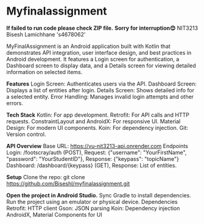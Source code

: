 # Myfinalassignment

**If failed to run code please check ZIP file.**
**Sorry for interruption😊**
NIT3213
Bisesh Lamichhane 's4678062'

MyFinalAssignment is an Android application built with Kotlin that demonstrates API integration, user interface design, and best practices in Android development. It features a Login screen for authentication, a Dashboard screen to display data, and a Details screen for viewing detailed information on selected items.

**Features**
Login Screen: Authenticates users via the API.
Dashboard Screen: Displays a list of entities after login.
Details Screen: Shows detailed info for a selected entity.
Error Handling: Manages invalid login attempts and other errors.


**Tech Stack**
Kotlin: For app development.
Retrofit: For API calls and HTTP requests.
ConstraintLayout and AndroidX: For responsive UI.
Material Design: For modern UI components.
Koin: For dependency injection.
Git: Version control.


**API Overview**
Base URL: https://vu-nit3213-api.onrender.com
Endpoints
Login: /footscray/auth (POST), Request: {"username": "YourFirstName", "password": "YourStudentID"}, Response: {"keypass": "topicName"}
Dashboard: /dashboard/{keypass} (GET), Response: List of entities.

**Setup**
Clone the repo:
git clone https://github.com/Biseshl/myfinalassignment.git


**Open the project in Android Studio.**
Sync Gradle to install dependencies.
Run the project using an emulator or physical device.
Dependencies
Retrofit: HTTP client
Gson: JSON parsing
Koin: Dependency injection
AndroidX, Material Components for UI
